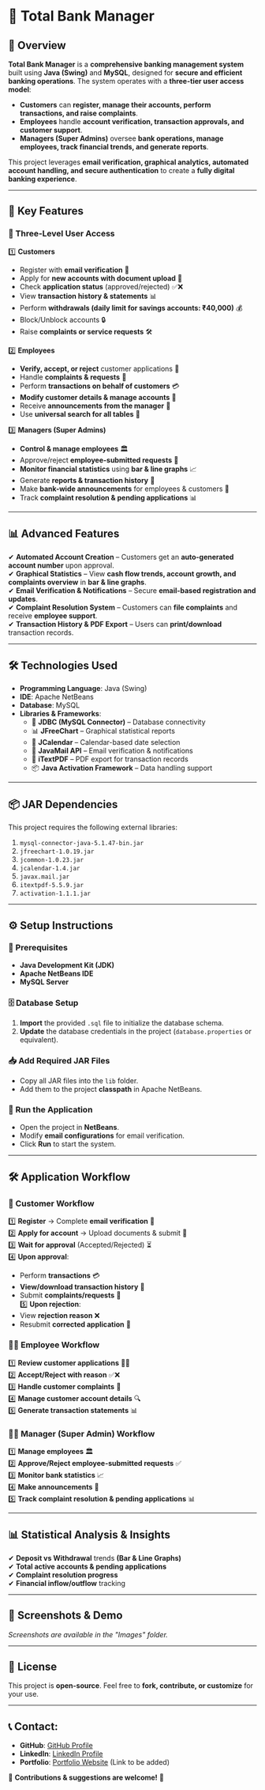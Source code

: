 # **🏦 Total Bank Manager**  

## **📌 Overview**  
**Total Bank Manager** is a **comprehensive banking management system** built using **Java (Swing)** and **MySQL**, designed for **secure and efficient banking operations**. The system operates with a **three-tier user access model**:  
- **Customers** can **register, manage their accounts, perform transactions, and raise complaints**.  
- **Employees** handle **account verification, transaction approvals, and customer support**.  
- **Managers (Super Admins)** oversee **bank operations, manage employees, track financial trends, and generate reports**.  

This project leverages **email verification, graphical analytics, automated account handling, and secure authentication** to create a **fully digital banking experience**.  

---

## **🚀 Key Features**  

### **🔐 Three-Level User Access**  
1️⃣ **Customers**  
- Register with **email verification** 📧  
- Apply for **new accounts with document upload** 📄  
- Check **application status** (approved/rejected) ✅❌  
- View **transaction history & statements** 📊  
- Perform **withdrawals (daily limit for savings accounts: ₹40,000)** 💰  
- Block/Unblock accounts 🔒  
- Raise **complaints or service requests** 🛠️  

2️⃣ **Employees**  
- **Verify, accept, or reject** customer applications 🧐  
- Handle **complaints & requests** 📩  
- Perform **transactions on behalf of customers** 💳  
- **Modify customer details & manage accounts** 📑  
- Receive **announcements from the manager** 📢  
- Use **universal search for all tables** 🔎  

3️⃣ **Managers (Super Admins)**  
- **Control & manage employees** 🏛️  
- Approve/reject **employee-submitted requests** 🔄  
- **Monitor financial statistics** using **bar & line graphs** 📈  
- Generate **reports & transaction history** 📑  
- Make **bank-wide announcements** for employees & customers 🏦  
- Track **complaint resolution & pending applications** 📊  

---

## **📊 Advanced Features**  
✔ **Automated Account Creation** – Customers get an **auto-generated account number** upon approval.  
✔ **Graphical Statistics** – View **cash flow trends, account growth, and complaints overview** in **bar & line graphs**.  
✔ **Email Verification & Notifications** – Secure **email-based registration and updates**.  
✔ **Complaint Resolution System** – Customers can **file complaints** and receive **employee support**.  
✔ **Transaction History & PDF Export** – Users can **print/download** transaction records.  

---

## **🛠️ Technologies Used**  
- **Programming Language**: Java (Swing)  
- **IDE**: Apache NetBeans  
- **Database**: MySQL  
- **Libraries & Frameworks**:  
  - 🔗 **JDBC (MySQL Connector)** – Database connectivity  
  - 📊 **JFreeChart** – Graphical statistical reports  
  - 📅 **JCalendar** – Calendar-based date selection  
  - 📩 **JavaMail API** – Email verification & notifications  
  - 📝 **iTextPDF** – PDF export for transaction records  
  - 📦 **Java Activation Framework** – Data handling support  

---

## **📦 JAR Dependencies**  
This project requires the following external libraries:  
1. `mysql-connector-java-5.1.47-bin.jar`  
2. `jfreechart-1.0.19.jar`  
3. `jcommon-1.0.23.jar`  
4. `jcalendar-1.4.jar`  
5. `javax.mail.jar`  
6. `itextpdf-5.5.9.jar`  
7. `activation-1.1.1.jar`  

---

## **⚙️ Setup Instructions**  

### **🔧 Prerequisites**  
- **Java Development Kit (JDK)**  
- **Apache NetBeans IDE**  
- **MySQL Server**  

### **🗄️ Database Setup**  
1. **Import** the provided `.sql` file to initialize the database schema.  
2. **Update** the database credentials in the project (`database.properties` or equivalent).  

### **📥 Add Required JAR Files**  
- Copy all JAR files into the `lib` folder.  
- Add them to the project **classpath** in Apache NetBeans.  

### **📌 Run the Application**  
- Open the project in **NetBeans**.  
- Modify **email configurations** for email verification.  
- Click **Run** to start the system.  

---

## **🛠️ Application Workflow**  

### **👤 Customer Workflow**  
1️⃣ **Register** → Complete **email verification** 📧  
2️⃣ **Apply for account** → Upload documents & submit 📝  
3️⃣ **Wait for approval** (Accepted/Rejected) ⏳  
4️⃣ **Upon approval**:  
   - Perform **transactions** 💳  
   - **View/download transaction history** 📄  
   - Submit **complaints/requests** 📩  
5️⃣ **Upon rejection**:  
   - View **rejection reason** ❌  
   - Resubmit **corrected application** 🔄  

### **🧑‍💼 Employee Workflow**  
1️⃣ **Review customer applications** 🕵️‍♂️  
2️⃣ **Accept/Reject with reason** ✅❌  
3️⃣ **Handle customer complaints** 📝  
4️⃣ **Manage customer account details** 🔍  
5️⃣ **Generate transaction statements** 📊  

### **👨‍💻 Manager (Super Admin) Workflow**  
1️⃣ **Manage employees** 🏛️  
2️⃣ **Approve/Reject employee-submitted requests** ✅  
3️⃣ **Monitor bank statistics** 📈  
4️⃣ **Make announcements** 📢  
5️⃣ **Track complaint resolution & pending applications** 📊  

---

## **📊 Statistical Analysis & Insights**  
✔ **Deposit vs Withdrawal** trends **(Bar & Line Graphs)**  
✔ **Total active accounts & pending applications**  
✔ **Complaint resolution progress**  
✔ **Financial inflow/outflow** tracking  

---

## **📸 Screenshots & Demo**  
*Screenshots are available in the "Images" folder.*  

---

## **📜 License**  
This project is **open-source**. Feel free to **fork, contribute, or customize** for your use.  

---

## 📞 Contact:
- **GitHub**: [GitHub Profile](https://github.com/Bharath-S-J)
- **LinkedIn**: [LinkedIn Profile](www.linkedin.com/in/bharath-s-j-56a734206)
- **Portfolio**: [Portfolio Website](#) (Link to be added)


🙌 **Contributions & suggestions are welcome!** 🚀  
